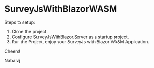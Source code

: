 # SurveyJsWithBlazorWASM
Steps to setup:

1. Clone the project.
2. Configure SurveyJsWithBlazor.Server as a startup project.
3. Run the Project, enjoy your SurveyJs with Blazor WASM Application.

Cheers!

Nabaraj
